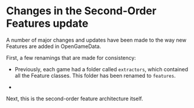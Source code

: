 # Changes in the Second-Order Features update

A number of major changes and updates have been made to the way new Features are added in OpenGameData.

First, a few renamings that are made for consistency:

- Previously, each game had a folder called `extractors`, which contained all the Feature classes.
  This folder has been renamed to `features`.

- 

Next, this is the second-order feature architecture itself.